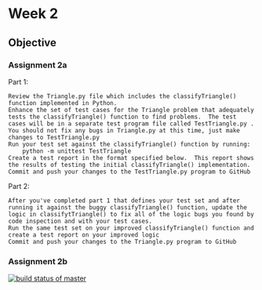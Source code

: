 # Week 2
## Objective

### Assignment 2a

Part 1:

    Review the Triangle.py file which includes the classifyTriangle() function implemented in Python.  
    Enhance the set of test cases for the Triangle problem that adequately tests the classifyTriangle() function to find problems.  The test cases will be in a separate test program file called TestTriangle.py .  You should not fix any bugs in Triangle.py at this time, just make changes to TestTriangle.py
    Run your test set against the classifyTriangle() function by running:
        python -m unittest TestTriangle
    Create a test report in the format specified below.  This report shows the results of testing the initial classifyTriangle() implementation.
    Commit and push your changes to the TestTriangle.py program to GitHub

Part 2:

    After you've completed part 1 that defines your test set and after running it against the buggy classifyTriangle() function, update the logic in classifytTriangle() to fix all of the logic bugs you found by code inspection and with your test cases.
    Run the same test set on your improved classifyTriangle() function and create a test report on your improved logic
    Commit and push your changes to the Triangle.py program to GitHub


### Assignment 2b

[![build status of master](https://travis-ci.org/rpatel1291/SSW567/Week%202.svg?branch=master)](https://travis-ci.org/rpatel1291/SSW567/Week%202)
